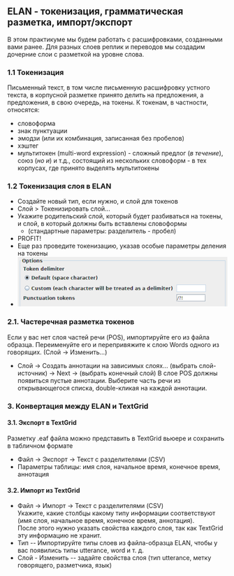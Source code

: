 ## ELAN - токенизация, грамматическая разметка, импорт/экспорт

В этом практикуме мы будем работать с расшифровками, созданными вами ранее. Для разных слоев реплик и переводов мы создадим дочерние слои с разметкой на уровне слова.      

### 1.1 Токенизация   
Письменный текст, в том числе письменную расшифровку устного текста, в корпусной разметке принято делить на предложения, а предложения, в свою очередь, на токены.
К токенам, в частности, относятся:
* словоформа  
* знак пунктуации   
* эмодзи (или их комбинация, записанная без пробелов)  
* хэштег  
* мультитокен (multi-word expression) - сложный предлог (_в течение_), союз (_но и_) и т.д., состоящий из нескольких словоформ - в тех корпусах, где принято выделять мультитокены  


### 1.2 Токенизация слоя в ELAN   
* Создайте новый тип, если нужно, и слой для токенов   
* Слой > Токенизировать слой... 
* Укажите родительский слой, который будет разбиваться на токены, и слой, в который должны быть вставлены словоформы   
  * (стандартные параметры: разделитель - пробел)
* PROFIT!
* Еще раз проведите токенизацию, указав особые параметры деления на токены
* <img src="fig/elan_9.png">


### 2.1. Частеречная разметка токенов   
Если у вас нет слоя частей речи (POS), импортируйте его из файла образца. Переименуйте его и перепривяжите к слою Words одного из говорящих. (Слой -> Изменить...)

* Слой -> Создать аннотации на зависимых слоях... (выбрать слой-источник) -> Next -> (выбрать конечный слой)
В слое POS должны появиться пустые аннотации. Выберите часть речи из открывающегося списка, double-кликая на каждой аннотации.


### 3. Конвертация между ELAN и TextGrid  

#### 3.1. Экспорт в TextGrid  
Разметку .eaf файла можно представить в TextGrid вьюере и сохранить в табличном формате  
* Файл -> Экспорт -> Текст с разделителями (CSV)
* Параметры таблицы: имя слоя, начальное время, конечное время, аннотация  

#### 3.2. Импорт из TextGrid  
* Файл -> Импорт -> Текст с разделителями (CSV)  
Укажите, какие столбцы какому типу информации соответствуют (имя слоя, начальное время, конечное время, аннотация).  
После этого нужно указать свойства каждого слоя,  так как TextGrid эту информацию не хранит.  
* Тип -- Импортируйте типы слоев из файла-образца ELAN, чтобы у вас появились типы utterance, word и т. д.  
* Слой - Изменить -- задайте свойства слоя (тип utterance, метку говорящего, разметчика, язык)  

